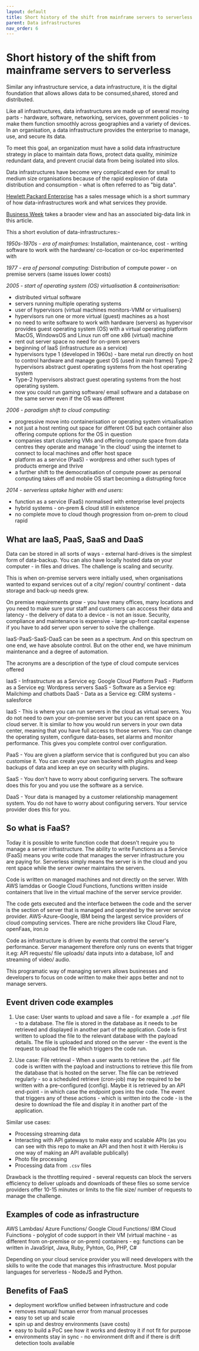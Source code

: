```yaml
---
layout: default
title: Short history of the shift from mainframe servers to serverless
parent: Data infrastructures
nav_order: 6
---
```


# Short history of the shift from mainframe servers to serverless

Similar any infrastructure service, a data infrastructure, it is the digital foundation that allows allows data to be consumed,shared, stored and distributed.

Like all infrastructures, data infrastructures are made up of several moving parts - hardware, software, networking, services, government policies - to make them function smoothly across geographies and a variety of devices. In an organisation, a data infrastructure provides the enterprise to manage, use, and secure its data.

To meet this goal, an organization must have a solid data infrastructure strategy in place to maintain data flows, protect data quality, minimize redundant data, and prevent crucial data from being isolated into silos.

Data infrastructures have become very complicated even for small to medium size organisations because of the rapid explosion of data distribution and consumption - what is often referred to as "big data".

[Hewlett Packard Enterprise](https://www.hpe.com/uk/en/what-is/data-infrastructure.html) has a sales message which is a short summary of how data-infrastructures work and what services they provide.

[Business Week](https://www.businesstechweekly.com/operational-efficiency/data-management/big-data-infrastructure/) takes a braoder view and has an associated big-data link in this article.

This a short evolution of data-infrastructures:-

_1950s-1970s - era of mainframes:_ Installation, maintenance, cost - writing software to work with the hardware/ co-location or co-loc experimented with

_1977 - era of personal computing:_ Distribution of compute power - on premise servers (same issues lower costs)

_2005 - start of operating system (OS) virtualisation & containerisation:_

- distributed virtual software
- servers running multiple operating systems
- user of hypervisors (virtual machines monitors-VMM or virtualisers)
- hypervisors run one or more virtual (guest) machines as a host
- no need to write software to work with hardware (servers) as hypervisor provides guest operating system (OS) with a virtual operating platform MacOS, WindowsOS and Linux run off one x86 (virtual) machine
- rent out server space no need for on-prem servers
- beginning of IaaS (infrastructure as a service)
- hypervisors type 1 (developed in 1960s) - bare metal run directly on host to control hardware and manage guest OS (used in main frames) Type-2 hypervisors abstract guest operating systems from the host operating system
- Type-2 hypervisors abstract guest operating systems from the host operating system.
- now you could run gaming software/ email software and a database on the same server even if the OS was different

_2006 - paradigm shift to cloud computing:_

- progressive move into containerisation or operating system virtualisation
- not just a host renting out space for different OS but each container also offering compute options for the OS in question
- companies start clustering VMs and offering compute space from data centres they operate and manage 'in the cloud' using the internet to connect to local machines and offer host space
- platform as a service (PaaS) - wordpress and other such types of products emerge and thrive
- a further shift to the democratisation of compute power as personal computing takes off and mobile OS start becoming a distrupting force

_2014 - serverless uptake higher with end users:_

- function as a service (FaaS) normalised with enterprise level projects
- hybrid systems - on-prem & cloud still in existence
- no complete move to cloud though progression from on-prem to cloud rapid

## What are IaaS, PaaS, SaaS and DaaS

Data can be stored in all sorts of ways - external hard-drives is the simplest form of data-backup. You can also have locally hosted data on your computer - in files and drives. The challenge is scaling and security.

This is when on-premise servers were initially used, when organisations wanted to expand services out of a city/ region/ country/ continent - data storage and back-up needs grew.

On premise requirements grow - you have many offices, many locations and you need to make sure your staff and customers can acccess their data and latency - the delivery of data to a device - is not an issue.  Security, compliance and maintenance is expensive - large up-front capital expense if you have to add server upon server to solve the challenge.

IaaS-PaaS-SaaS-DaaS can be seen as a spectrum. And on this spectrum on one end, we have absolute control. But on the other end, we have minimum maintenance and a degree of automation.

The acronyms are a description of the type of cloud compute services offered

IaaS - Infrastructure as a Service eg: Google Cloud Platform
PaaS - Platform as a Service eg: Wordpress servers
SaaS - Software as a Service eg: Mailchimp and chatbots
DaaS - Data as a Service eg: CRM systems - salesforce

IaaS -  This is where you can run servers in the cloud as virtual servers. You do not need to own your on-premise server but you can rent space on a cloud server. It is similar to how you would run servers in your own data center, meaning that you have full access to those servers. You can change the operating system, configure data-bases, set alarms and monitor performance. This gives you complete control over configuration.

PaaS -  You are given a platform service that is configured but you can also customise it. You can create your own backend with plugins and keep backups of data and keep an eye on security with plugins.

SaaS - You don't have to worry about configuring servers. The software does this for you and you use the software as a service.

DaaS - Your data is managed by a customer relationship management system. You do not have to worry about configuring servers. Your service provider does this for you.

## So what is  FaaS?

Today it is possible to write function code that doesn't require you to manage a server infrastructure. The ability to write Functions as a Service (FaaS) means you write code that manages the server infrastructure you are paying for. Serverless simply means the server is in the cloud and you rent space while the server owner maintains the servers.

Code is written on managed machines and not directly on the server. With AWS lamddas or Google Cloud Functions, functions written inside containers that live in the virtual machine of the server service provider. 

The code gets executed and the interface between the code and the server is the section of server that is managed and operated by the server service provider. AWS-Azure-Google, IBM being the largest service providers of cloud computing services. There are niche providers like Cloud Flare, openFaas, iron.io

Code as infrastructure is driven by events that control the server's performance. Server management therefore only runs on events that trigger it.eg: API requests/ file uploads/ data inputs into a database, IoT and streaming of video/ audio.

This programatic way of managing servers allows businesses and developers to focus on code written to make their apps better and not to manage servers.

## Event driven code examples

1. Use case: User wants to upload and save a  file - for example a `.pdf` file -  to a database.  The file is stored in the database as it needs to be retrieved and displayed in another part of the application. Code is first written to upload the file to the relevant database with the payload details. The file is uploaded and stored on the server - the event is the request to upload the file which triggers the code run.

2. Use case: File retrieval - When a user wants to retrieve the `.pdf` file code is written with the payload and instructions to retrieve this file from the database that is hosted on the server. The file can be retrieved regularly - so a scheduled retrieve (cron-job) may be required to be written with a pre-configured (config). Maybe it is retrieved by an API end-point - in which case the endpoint goes into the code. The event that triggers any of these actions - which is written into the code - is the desire to download the file and display it in another part of the application.

Similar use cases:

- Processing streaming data
- Interacting with API gateways to make easy and scalable APIs (as you can see with this repo to make an API and then host it with Heroku is one way of making an API available publically)
- Photo file processing
- Processing data from `.csv` files

Drawback is the throttling required - several requests can block the servers efficiency to deliver uploads and downloads of these files so some service providers offer 10-15 minutes or limits to the file size/ number of requests to manage the challenge.

## Examples of code as infrastructure

AWS Lambdas/ Azure Functions/ Google Cloud Functions/ IBM Cloud Fuinctions - polyglot of code support in their VM (virtual machine - as different from on-premise or on-prem) containers - eg: functions can be written in JavaSript, Java, Ruby, Pyhton, Go, PHP, C#

Depending on your cloud service provider you will need developers with the skills to write the code that manages this infrastructure. Most popular languages for serverless - NodeJS and Python.

## Benefits of FaaS

- deployment workflow unified between infrastructure and code
- removes manual/ human error from manual processes
- easy to set up and scale
- spin up and destroy environments (save costs)
- easy to build a PoC see how it works and destroy it if not fit for purpose
- environments stay in sync - no environment drift and if there is drift detection tools available
